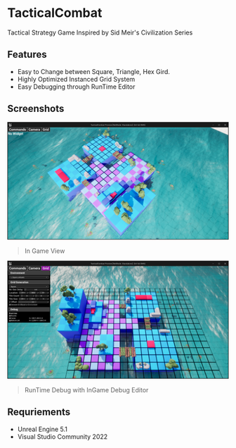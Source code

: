 # TacticalCombat

Tactical Strategy Game Inspired by Sid Meir's Civilization Series

## Features
- Easy to Change between Square, Triangle, Hex Gird.
- Highly Optimized Instanced Grid System
- Easy Debugging through RunTime Editor

## Screenshots

![InGame View](./Screenshots/Preview01.png)
> In Game View

![RunTime Debug](./Screenshots/Preview02.png)
> RunTime Debug with InGame Debug Editor

## Requriements

- Unreal Engine 5.1
- Visual Studio Community 2022
